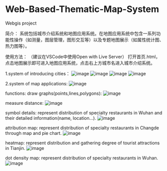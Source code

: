 # Web-Based-Thematic-Map-System
Webgis project

简介：
系统包括城市介绍系统和地图应用系统。在地图应用系统中包含一系列功能性操作（如测量，图层管理，图形交互等）以及专题地图展示（如属性统计图、热力图等）。

使用方法：
（建议在VSCode中使用Open with Live Server）
打开首页.html，点击地图展示即可进入地图应用系统，点击右上方城市名进入城市介绍系统。

1.system of introducing cities：
![image](https://github.com/tocoppp/Web-Based-Thematic-Map-System/assets/95690442/01fa1d27-05f6-48d2-9ba5-8322c0ebb29e)
![image](https://github.com/tocoppp/Web-Based-Thematic-Map-System/assets/95690442/291837fa-2a92-4fe9-b07c-b6840c02a472)
![image](https://github.com/tocoppp/Web-Based-Thematic-Map-System/assets/95690442/6d3700ec-31b8-439f-8b16-a55332d7a079)
![image](https://github.com/tocoppp/Web-Based-Thematic-Map-System/assets/95690442/adebf7ac-beb5-43f7-bf4d-fd01574b29c6)

2.system of map applications:
![image](https://github.com/tocoppp/Web-Based-Thematic-Map-System/assets/95690442/be4847d0-bd52-492e-97c3-dbfa68a4d6b7)

functions:
draw graphs(points,lines,polygons):
![image](https://github.com/tocoppp/Web-Based-Thematic-Map-System/assets/95690442/0bbf2e7b-01fc-465d-a44c-7b1fad5a83bb)

measure distance:
![image](https://github.com/tocoppp/Web-Based-Thematic-Map-System/assets/95690442/0c44f77e-be80-4fc4-bc86-e1327db502b5)

symbol details:
represent distribution of specialty restaurants in Wuhan and their detailed information(name, location...).
![image](https://github.com/tocoppp/Web-Based-Thematic-Map-System/assets/95690442/b21b6c1c-ddd1-4b9c-a279-9e2e250723c0)

attribution map:
represent distribution of specialty restaurants in Changde through map and pie chart.
![image](https://github.com/tocoppp/Web-Based-Thematic-Map-System/assets/95690442/4c43180b-90b7-47b5-8378-84f73cd0e367)

heatmap: 
represent distribution and gathering degree of tourist attractions in Tianjin.
![image](https://github.com/tocoppp/Web-Based-Thematic-Map-System/assets/95690442/ce248812-cb3a-46c7-9936-98835e9cf8bf)

dot density map:
represent distribution of specialty restaurants in Wuhan.
![image](https://github.com/tocoppp/Web-Based-Thematic-Map-System/assets/95690442/dd427944-1a4e-4cc4-8b81-c044740098af)
